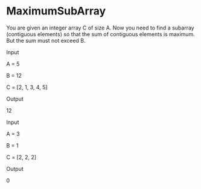 # MaximumSubArray

You are given an integer array C of size A. Now you need to find a subarray (contiguous elements) so that the sum of contiguous elements is maximum. But the sum must not exceed B.


Input

A = 5

B = 12

C = [2, 1, 3, 4, 5]

Output

12

Input

A = 3

B = 1

C = [2, 2, 2]

Output

0

